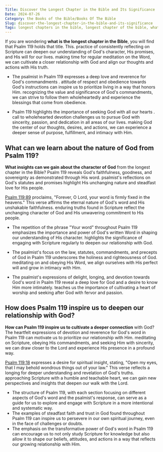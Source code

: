 ```yaml
---
Title: Discover the Longest Chapter in the Bible and Its Significance
Date: 2024-07-26
Category: the Books of the Bible/Books Of The Bible
Slug: discover-the-longest-chapter-in-the-bible-and-its-significance
Tags: longest chapters in the bible, longest chapter of the bible, what is the longest chapter in the bible, what's the longest chapter in the bible, longest chapter in the bible, bible longest chapter, what is the longest bible chapter, the books of the bible, books of the bible
---
```

If you are wondering **what is the longest chapter in the Bible**, you will find that Psalm 119 holds that title. This.  practice of consistently reflecting on Scripture can deepen our understanding of God's character, His promises, and His will for our lives.  making time for regular meditation on the Word, we can cultivate a closer relationship with God and align our thoughts and actions with His truth.

- The psalmist in Psalm 119 expresses a deep love and reverence for God's commandments .  attitude of respect and obedience towards God's instructions can inspire us to prioritize living in a way that honors Him.  recognizing the value and significance of God's commandments, we can strive to follow them wholeheartedly and experience the blessings that come from obedience.

- Psalm 119 highlights the importance of seeking God with all our hearts .  call to wholehearted devotion challenges us to pursue God with sincerity, passion, and dedication in all areas of our lives.  making God the center of our thoughts, desires, and actions, we can experience a deeper sense of purpose, fulfillment, and intimacy with Him.


## What can we learn about the nature of God from Psalm 119?

**What insights can we gain about the character of God** from the longest chapter in the Bible? Psalm 119 reveals God's faithfulness, goodness, and sovereignty as demonstrated through His word.  psalmist's reflections on God's statutes and promises highlight His unchanging nature and steadfast love for His people.

[Psalm 119:89](https://www.bibleref.com/Psalm/119/Psalm-119-89.html) proclaims, "Forever, O Lord, your word is firmly fixed in the heavens." This verse affirms the eternal nature of God's word and His unshakable faithfulness.  enduring truths found in Scripture reflect the unchanging character of God and His unwavering commitment to His people.

- The repetition of the phrase "Your word" throughout Psalm 119 emphasizes the importance and power of God's written Word in shaping our understanding of His character.  highlights the significance of engaging with Scripture regularly to deepen our relationship with God.
 
- The psalmist's focus on the law, statutes, commandments, and precepts of God in Psalm 119 underscores the holiness and righteousness of God.  meditating on and obeying His Word, we align ourselves with His perfect will and grow in intimacy with Him.
 
- The psalmist's expressions of delight, longing, and devotion towards God's word in Psalm 119 reveal a deep love for God and a desire to know Him more intimately.  teaches us the importance of cultivating a heart of worship and seeking after God with fervor and passion.


## How does Psalm 119 inspire us to deepen our relationship with God?

**How can Psalm 119 inspire us to cultivate a deeper connection** with God? The heartfelt expressions of devotion and reverence for God's word in Psalm 119 can motivate us to prioritize our relationship with Him.  meditating on Scripture, obeying His commandments, and seeking Him with sincerity, we can draw closer to the Lord and experience His presence in a profound way.

[Psalm 119:18](https://www.bibleref.com/Psalm/119/Psalm-119-18.html) expresses a desire for spiritual insight, stating, "Open my eyes, that I may behold wondrous things out of your law." This verse reflects a longing for deeper understanding and revelation of God's truths.  approaching Scripture with a humble and teachable heart, we can gain new perspectives and insights that deepen our walk with the Lord.

- The structure of Psalm 119, with each section focusing on different aspects of God's word and the psalmist's response, can serve as a guide for us to explore and engage with Scripture in a more intentional and systematic way.
- The examples of steadfast faith and trust in God found throughout Psalm 119 can inspire us to persevere in our own spiritual journey, even in the face of challenges or doubts.
- The emphasis on the transformative power of God's word in Psalm 119 can encourage us to not only study Scripture for knowledge but also allow it to shape our beliefs, attitudes, and actions in a way that reflects our growing relationship with Him.